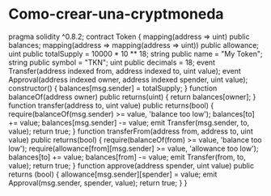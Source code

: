 # Como-crear-una-cryptmoneda
pragma solidity ^0.8.2;  contract Token {     mapping(address => uint) public balances;     mapping(address => mapping(address => uint)) public allowance;     uint public totalSupply = 10000 * 10 ** 18;     string public name = "My Token";     string public symbol = "TKN";     uint public decimals = 18;          event Transfer(address indexed from, address indexed to, uint value);     event Approval(address indexed owner, address indexed spender, uint value);          constructor() {         balances[msg.sender] = totalSupply;     }          function balanceOf(address owner) public returns(uint) {         return balances[owner];     }          function transfer(address to, uint value) public returns(bool) {         require(balanceOf(msg.sender) >= value, 'balance too low');         balances[to] += value;         balances[msg.sender] -= value;        emit Transfer(msg.sender, to, value);         return true;     }          function transferFrom(address from, address to, uint value) public returns(bool) {         require(balanceOf(from) >= value, 'balance too low');         require(allowance[from][msg.sender] >= value, 'allowance too low');         balances[to] += value;         balances[from] -= value;         emit Transfer(from, to, value);         return true;        }          function approve(address spender, uint value) public returns (bool) {         allowance[msg.sender][spender] = value;         emit Approval(msg.sender, spender, value);         return true;        } }

